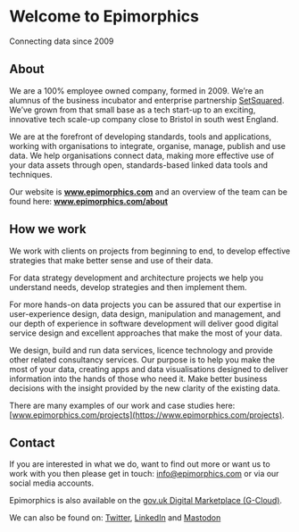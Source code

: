 # Welcome to Epimorphics
Connecting data since 2009

## About
We are a 100% employee owned company, formed in 2009. We’re an alumnus of the business incubator and enterprise partnership [SetSquared](https://www.setsquared.co.uk/). We’ve grown from that small base as a tech start-up to an exciting, innovative tech scale-up company close to Bristol in south west England.   

We are at the forefront of developing standards, tools and applications, working with organisations to integrate, organise, manage, publish and use data.  We help organisations connect data, making more effective use of your data assets through open, standards-based linked data tools and techniques. 

Our website is **www.epimorphics.com** and an overview of the team can be found here: **www.epimorphics.com/about**

## How we work
We work with clients on projects from beginning to end, to develop effective strategies that make better sense and use of their data. 

For data strategy development and architecture projects we help you understand needs, develop strategies and then implement them.

For more hands-on data projects you can be assured that our expertise in user-experience design, data design, manipulation and management, and our depth of experience in software development will deliver good digital service design and excellent approaches that make the most of your data. 

We design, build and run data services, licence technology and provide other related consultancy services.  Our purpose is to help you make the most of your data, creating apps and data visualisations designed to deliver information into the hands of those who need it. Make better business decisions with the insight provided by the new clarity of the existing data.

There are many examples of our work and case studies here: [www.epimorphics.com/projects](https://www.epimorphics.com/projects).


## Contact 
If you are interested in what we do, want to find out more or want us to work with you then please get in touch: [info@epimorphics.com](mailto:info@epimorphics.com) or via our social media accounts.

Epimorphics is also available on the [gov.uk Digital Marketplace (G-Cloud)](https://www.digitalmarketplace.service.gov.uk/g-cloud/search?q=epimorphics).

We can also be found on: [Twitter](https://twitter.com/epimorphics), [LinkedIn](https://www.linkedin.com/company/epimorphics-ltd) and [Mastodon](https://mastodonapp.uk/@epimorphics) 
